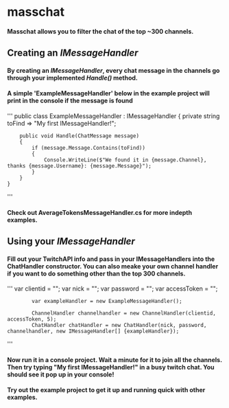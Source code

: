 # masschat
#### Masschat allows you to filter the chat of the top ~300 channels.

## Creating an *IMessageHandler*
#### By creating an *IMessageHandler*, every chat message in the channels go through your implemented *Handle()* method.

#### A simple 'ExampleMessageHandler' below in the example project will print in the console if the message is found

'''
    public class ExampleMessageHandler : IMessageHandler
    {
        private string toFind => "My first IMessageHandler!";
		
        public void Handle(ChatMessage message)
        {
            if (message.Message.Contains(toFind))
            {
                Console.WriteLine($"We found it in {message.Channel}, thanks {message.Username}: {message.Message}");
            }
        }
    }
'''

#### Check out AverageTokensMessageHandler.cs for more indepth examples.

## Using your *IMessageHandler*
#### Fill out your TwitchAPI info and pass in your IMessageHandlers into the ChatHandler constructor. You can also meake your own channel handler if you want to do something other than the top 300 channels.

'''
            var clientid = "";
            var nick = "";
            var password = "";
            var accessToken = "";

            var exampleHandler = new ExampleMessageHandler();

            ChannelHandler channelhandler = new ChannelHandler(clientid, accessToken, 5);
            ChatHandler chatHandler = new ChatHandler(nick, password, channelhandler, new IMessageHandler[] {exampleHandler});
'''

#### Now run it in a console project. Wait a minute for it to join all the channels. Then try typing "My first IMessageHandler!" in a busy twitch chat. You should see it pop up in your console! 
#### Try out the example project to get it up and running quick with other examples.

